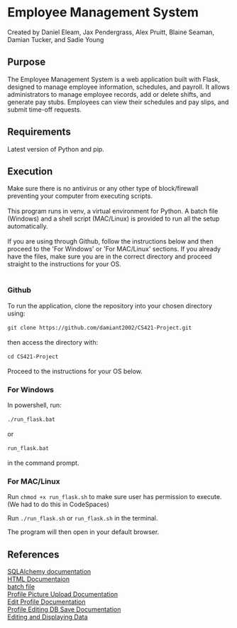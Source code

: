 # Employee Management System
Created by Daniel Eleam, Jax Pendergrass, Alex Pruitt, Blaine Seaman, Damian Tucker, and Sadie Young
## Purpose
The Employee Management System is a web application built with Flask, designed to manage employee information, schedules, and payroll. It allows administrators to manage employee records, add or delete shifts, and generate pay stubs. Employees can view their schedules and pay slips, and submit time-off requests.

## Requirements
Latest version of Python and pip.

## Execution
Make sure there is no antivirus or any other type of block/firewall preventing your computer from executing scripts.<br><br>
This program runs in venv, a virtual environment for Python. A batch file (Windows) and a shell script (MAC/Linux) is provided to run all the setup automatically.<br><br>
If you are using through Github, follow the instructions below and then proceed to the 'For Windows' or 'For MAC/Linux' sections. If you already have the files, make sure you are in the correct directory and proceed straight to the instructions for your OS.<br><br>
### Github
To run the application, clone the repository into your chosen directory using:<br><br>
`git clone https://github.com/damiant2002/CS421-Project.git`<br><br>
then access the directory with:<br><br>
`cd CS421-Project`<br><br>
Proceed to the instructions for your OS below.

### For Windows
In powershell, run: <br><br>
`./run_flask.bat`<br><br>
or<br><br>
`run_flask.bat`<br><br>
in the command prompt.

### For MAC/Linux
Run `chmod +x run_flask.sh` to make sure user has permission to execute. (We had to do this in CodeSpaces)

Run `./run_flask.sh` or `run_flask.sh` in the terminal.

The program will then open in your default browser.


## References

[SQLAlchemy documentation](https://flask-sqlalchemy.palletsprojects.com/en/3.1.x/quickstart/#check-the-sqlalchemy-documentation) <br>
[HTML Documentaion](https://flask-sqlalchemy.palletsprojects.com/en/3.1.x/quickstart/#check-the-sqlalchemy-documentation) <br>
[batch file](https://stackoverflow.com/questions/44363472/simple-windows-batch-to-move-folders) <br>
[Profile Picture Upload Documentation](https://medium.com/@brodiea19/flask-sqlalchemy-how-to-upload-photos-and-render-them-to-your-webpage-84aa549ab39e) <br>
[Edit Profile Documentation](https://www.trccompsci.online/mediawiki/index.php/Register_and_Edit_profile_in_a_Flask_App) <br>
[Profile Editing DB Save Documentation](https://stackoverflow.com/questions/28744772/best-practice-to-store-profile-data-in-mysql)<br>
[Editing and Displaying Data](https://dzone.com/articles/flask-101-adding-editing-and-displaying-data) <br>
